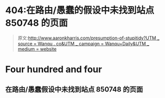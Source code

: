 # 404:在路由/愚蠢的假设中未找到站点 850748 的页面

> 原文:[http://www.aaronkharris.com/presumption-of-stupitidy?UTM _ source = Wanqu . co&UTM _ campaign = Wanqu+Daily&UTM _ medium = website](http://www.aaronkharris.com/presumption-of-stupitidy?utm_source=wanqu.co&utm_campaign=Wanqu+Daily&utm_medium=website)

# Four hundred and four

## 在路由/愚蠢假设中未找到站点 850748 的页面